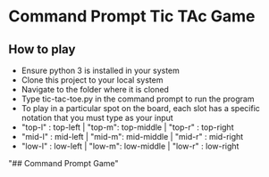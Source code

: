 # Command Prompt Tic TAc Game
## How to play
<ul>
<li> Ensure python 3 is installed in your system</li>
<li> Clone this project to your local system</li>
<li> Navigate to the folder where it is cloned</li>
<li> Type tic-tac-toe.py in the command prompt to run the program</li>
<li> To play in a particular spot on the board, each slot has a specific notation that you must type as your input</li>
<li> "top-l" : top-left | "top-m": top-middle | "top-r" : top-right</li>
<li> "mid-l" : mid-left | "mid-m": mid-middle | "mid-r" : mid-right</li>
<li> "low-l" : low-left | "low-m": low-middle | "low-r" : low-right</li>
</ul>

"## Command Prompt Game" 
